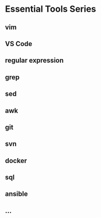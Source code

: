 # Essential Tools Series

## vim

## VS Code

## regular expression

## grep

## sed

## awk

## git

## svn

## docker

## sql

## ansible

## ...
